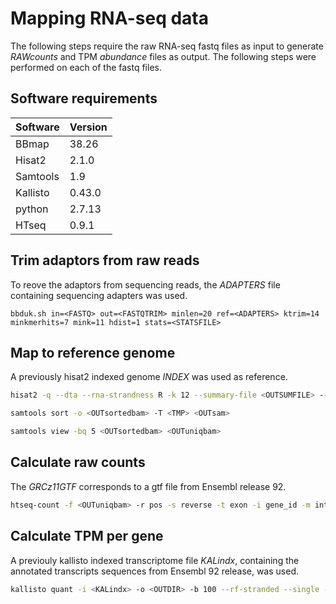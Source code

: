 # Mapping RNA-seq data

The following steps require the raw RNA-seq fastq files as input to generate _RAWcounts_ and TPM _abundance_
files as output.
The following steps were performed on each of the fastq files.

## Software requirements

|Software|Version|
| --- | --- |
|BBmap|38.26|
|Hisat2|2.1.0|
|Samtools|1.9|
|Kallisto|0.43.0|
|python|2.7.13|
|HTseq|0.9.1|

## Trim adaptors from raw reads

To reove the adaptors from sequencing reads, the _ADAPTERS_ file containing sequencing adapters was used. 

```
bbduk.sh in=<FASTQ> out=<FASTQTRIM> minlen=20 ref=<ADAPTERS> ktrim=14 minkmerhits=7 mink=11 hdist=1 stats=<STATSFILE>
```

## Map to reference genome

A previously hisat2 indexed genome _INDEX_ was used as reference.

```bash
hisat2 -q --dta --rna-strandness R -k 12 --summary-file <OUTSUMFILE> --met-file <METFILE> --no-unal -x <INDEX> -U <FASTQTRIM> -S <OUTsam>

samtools sort -o <OUTsortedbam> -T <TMP> <OUTsam>

samtools view -bq 5 <OUTsortedbam> <OUTuniqbam>
```

## Calculate raw counts

The _GRCz11GTF_ corresponds to a gtf file from Ensembl release 92.

```bash
htseq-count -f <OUTuniqbam> -r pos -s reverse -t exon -i gene_id -m intersection-nonempty $bam <GRCz11GTF> > <RAWcounts>
```

## Calculate TPM per gene

A previouly kallisto indexed transcriptome file _KALindx_, containing the annotated transcripts sequences from Ensembl 92 release, was used.

```bash
kallisto quant -i <KALindx> -o <OUTDIR> -b 100 --rf-stranded --single -l 290 -s 20 <FASTQTRIM>
```

